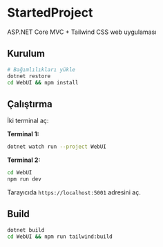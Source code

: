 # StartedProject

ASP.NET Core MVC + Tailwind CSS web uygulaması

## Kurulum

```bash
# Bağımlılıkları yükle
dotnet restore
cd WebUI && npm install
```

## Çalıştırma

İki terminal aç:

**Terminal 1:**
```bash
dotnet watch run --project WebUI
```

**Terminal 2:**
```bash
cd WebUI
npm run dev
```

Tarayıcıda `https://localhost:5001` adresini aç.

## Build

```bash
dotnet build
cd WebUI && npm run tailwind:build
```